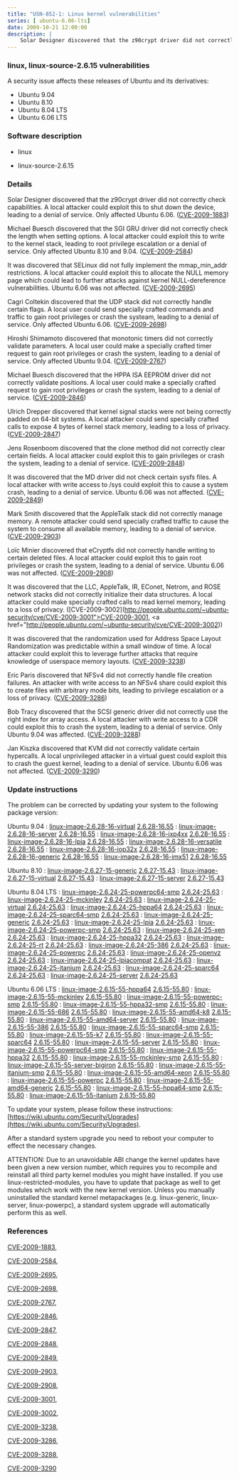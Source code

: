 ```yaml
---
title: "USN-852-1: Linux kernel vulnerabilities"
series: [ ubuntu-6.06-lts]
date: 2009-10-21 12:00:00
description: |
    Solar Designer discovered that the z90crypt driver did not correctly check capabilities.  A local attacker could exploit this to shut down the device, leading to a denial of service.  Only affected Ubuntu 6.06. ([CVE-2009-1883](http://people.ubuntu.com/~ubuntu-security/cve/CVE-2009-1883))
--- 
```

 
 


### linux, linux-source-2.6.15 vulnerabilities

A security issue affects these releases of Ubuntu and its derivatives:

* Ubuntu 9.04
* Ubuntu 8.10
* Ubuntu 8.04 LTS
* Ubuntu 6.06 LTS

### Software description

* linux 

* linux-source-2.6.15 

### Details

Solar Designer discovered that the z90crypt driver did not correctly check capabilities. A local attacker could exploit this to shut down the device, leading to a denial of service. Only affected Ubuntu 6.06. ([CVE-2009-1883](http://people.ubuntu.com/~ubuntu-security/cve/CVE-2009-1883))

Michael Buesch discovered that the SGI GRU driver did not correctly check the length when setting options. A local attacker could exploit this to write to the kernel stack, leading to root privilege escalation or a denial of service. Only affected Ubuntu 8.10 and 9.04. ([CVE-2009-2584](http://people.ubuntu.com/~ubuntu-security/cve/CVE-2009-2584))

It was discovered that SELinux did not fully implement the mmap_min_addr restrictions. A local attacker could exploit this to allocate the NULL memory page which could lead to further attacks against kernel NULL-dereference vulnerabilities. Ubuntu 6.06 was not affected. ([CVE-2009-2695](http://people.ubuntu.com/~ubuntu-security/cve/CVE-2009-2695))

Cagri Coltekin discovered that the UDP stack did not correctly handle certain flags. A local user could send specially crafted commands and traffic to gain root privileges or crash the systeam, leading to a denial of service. Only affected Ubuntu 6.06. ([CVE-2009-2698](http://people.ubuntu.com/~ubuntu-security/cve/CVE-2009-2698))

Hiroshi Shimamoto discovered that monotonic timers did not correctly validate parameters. A local user could make a specially crafted timer request to gain root privileges or crash the system, leading to a denial of service. Only affected Ubuntu 9.04. ([CVE-2009-2767](http://people.ubuntu.com/~ubuntu-security/cve/CVE-2009-2767))

Michael Buesch discovered that the HPPA ISA EEPROM driver did not correctly validate positions. A local user could make a specially crafted request to gain root privileges or crash the system, leading to a denial of service. ([CVE-2009-2846](http://people.ubuntu.com/~ubuntu-security/cve/CVE-2009-2846))

Ulrich Drepper discovered that kernel signal stacks were not being correctly padded on 64-bit systems. A local attacker could send specially crafted calls to expose 4 bytes of kernel stack memory, leading to a loss of privacy. ([CVE-2009-2847](http://people.ubuntu.com/~ubuntu-security/cve/CVE-2009-2847))

Jens Rosenboom discovered that the clone method did not correctly clear certain fields. A local attacker could exploit this to gain privileges or crash the system, leading to a denial of service. ([CVE-2009-2848](http://people.ubuntu.com/~ubuntu-security/cve/CVE-2009-2848))

It was discovered that the MD driver did not check certain sysfs files. A local attacker with write access to /sys could exploit this to cause a system crash, leading to a denial of service. Ubuntu 6.06 was not affected. ([CVE-2009-2849](http://people.ubuntu.com/~ubuntu-security/cve/CVE-2009-2849))

Mark Smith discovered that the AppleTalk stack did not correctly manage memory. A remote attacker could send specially crafted traffic to cause the system to consume all available memory, leading to a denial of service. ([CVE-2009-2903](http://people.ubuntu.com/~ubuntu-security/cve/CVE-2009-2903))

Loïc Minier discovered that eCryptfs did not correctly handle writing to certain deleted files. A local attacker could exploit this to gain root privileges or crash the system, leading to a denial of service. Ubuntu 6.06 was not affected. ([CVE-2009-2908](http://people.ubuntu.com/~ubuntu-security/cve/CVE-2009-2908))

It was discovered that the LLC, AppleTalk, IR, EConet, Netrom, and ROSE network stacks did not correctly initialize their data structures. A local attacker could make specially crafted calls to read kernel memory, leading to a loss of privacy. ([CVE-2009-3002](http://people.ubuntu.com/~ubuntu-security/cve/CVE-2009-3001">CVE-2009-3001</a>, <a href="http://people.ubuntu.com/~ubuntu-security/cve/CVE-2009-3002))

It was discovered that the randomization used for Address Space Layout Randomization was predictable within a small window of time. A local attacker could exploit this to leverage further attacks that require knowledge of userspace memory layouts. ([CVE-2009-3238](http://people.ubuntu.com/~ubuntu-security/cve/CVE-2009-3238))

Eric Paris discovered that NFSv4 did not correctly handle file creation failures. An attacker with write access to an NFSv4 share could exploit this to create files with arbitrary mode bits, leading to privilege escalation or a loss of privacy. ([CVE-2009-3286](http://people.ubuntu.com/~ubuntu-security/cve/CVE-2009-3286))

Bob Tracy discovered that the SCSI generic driver did not correctly use the right index for array access. A local attacker with write access to a CDR could exploit this to crash the system, leading to a denial of service. Only Ubuntu 9.04 was affected. ([CVE-2009-3288](http://people.ubuntu.com/~ubuntu-security/cve/CVE-2009-3288))

Jan Kiszka discovered that KVM did not correctly validate certain hypercalls. A local unprivileged attacker in a virtual guest could exploit this to crash the guest kernel, leading to a denial of service. Ubuntu 6.06 was not affected. ([CVE-2009-3290](http://people.ubuntu.com/~ubuntu-security/cve/CVE-2009-3290)) 

### Update instructions

The problem can be corrected by updating your system to the following package version:

Ubuntu 9.04
 : [linux-image-2.6.28-16-virtual](https://launchpad.net/ubuntu/+source/linux) <span> [2.6.28-16.55](https://launchpad.net/ubuntu/+source/linux/2.6.28-16.55) </span> 
 : [linux-image-2.6.28-16-server](https://launchpad.net/ubuntu/+source/linux) <span> [2.6.28-16.55](https://launchpad.net/ubuntu/+source/linux/2.6.28-16.55) </span> 
 : [linux-image-2.6.28-16-ixp4xx](https://launchpad.net/ubuntu/+source/linux) <span> [2.6.28-16.55](https://launchpad.net/ubuntu/+source/linux/2.6.28-16.55) </span> 
 : [linux-image-2.6.28-16-lpia](https://launchpad.net/ubuntu/+source/linux) <span> [2.6.28-16.55](https://launchpad.net/ubuntu/+source/linux/2.6.28-16.55) </span> 
 : [linux-image-2.6.28-16-versatile](https://launchpad.net/ubuntu/+source/linux) <span> [2.6.28-16.55](https://launchpad.net/ubuntu/+source/linux/2.6.28-16.55) </span> 
 : [linux-image-2.6.28-16-iop32x](https://launchpad.net/ubuntu/+source/linux) <span> [2.6.28-16.55](https://launchpad.net/ubuntu/+source/linux/2.6.28-16.55) </span> 
 : [linux-image-2.6.28-16-generic](https://launchpad.net/ubuntu/+source/linux) <span> [2.6.28-16.55](https://launchpad.net/ubuntu/+source/linux/2.6.28-16.55) </span> 
 : [linux-image-2.6.28-16-imx51](https://launchpad.net/ubuntu/+source/linux) <span> [2.6.28-16.55](https://launchpad.net/ubuntu/+source/linux/2.6.28-16.55) </span> 

Ubuntu 8.10
 : [linux-image-2.6.27-15-generic](https://launchpad.net/ubuntu/+source/linux) <span> [2.6.27-15.43](https://launchpad.net/ubuntu/+source/linux/2.6.27-15.43) </span> 
 : [linux-image-2.6.27-15-virtual](https://launchpad.net/ubuntu/+source/linux) <span> [2.6.27-15.43](https://launchpad.net/ubuntu/+source/linux/2.6.27-15.43) </span> 
 : [linux-image-2.6.27-15-server](https://launchpad.net/ubuntu/+source/linux) <span> [2.6.27-15.43](https://launchpad.net/ubuntu/+source/linux/2.6.27-15.43) </span> 

Ubuntu 8.04 LTS
 : [linux-image-2.6.24-25-powerpc64-smp](https://launchpad.net/ubuntu/+source/linux) <span> [2.6.24-25.63](https://launchpad.net/ubuntu/+source/linux/2.6.24-25.63) </span> 
 : [linux-image-2.6.24-25-mckinley](https://launchpad.net/ubuntu/+source/linux) <span> [2.6.24-25.63](https://launchpad.net/ubuntu/+source/linux/2.6.24-25.63) </span> 
 : [linux-image-2.6.24-25-virtual](https://launchpad.net/ubuntu/+source/linux) <span> [2.6.24-25.63](https://launchpad.net/ubuntu/+source/linux/2.6.24-25.63) </span> 
 : [linux-image-2.6.24-25-hppa64](https://launchpad.net/ubuntu/+source/linux) <span> [2.6.24-25.63](https://launchpad.net/ubuntu/+source/linux/2.6.24-25.63) </span> 
 : [linux-image-2.6.24-25-sparc64-smp](https://launchpad.net/ubuntu/+source/linux) <span> [2.6.24-25.63](https://launchpad.net/ubuntu/+source/linux/2.6.24-25.63) </span> 
 : [linux-image-2.6.24-25-generic](https://launchpad.net/ubuntu/+source/linux) <span> [2.6.24-25.63](https://launchpad.net/ubuntu/+source/linux/2.6.24-25.63) </span> 
 : [linux-image-2.6.24-25-lpia](https://launchpad.net/ubuntu/+source/linux) <span> [2.6.24-25.63](https://launchpad.net/ubuntu/+source/linux/2.6.24-25.63) </span> 
 : [linux-image-2.6.24-25-powerpc-smp](https://launchpad.net/ubuntu/+source/linux) <span> [2.6.24-25.63](https://launchpad.net/ubuntu/+source/linux/2.6.24-25.63) </span> 
 : [linux-image-2.6.24-25-xen](https://launchpad.net/ubuntu/+source/linux) <span> [2.6.24-25.63](https://launchpad.net/ubuntu/+source/linux/2.6.24-25.63) </span> 
 : [linux-image-2.6.24-25-hppa32](https://launchpad.net/ubuntu/+source/linux) <span> [2.6.24-25.63](https://launchpad.net/ubuntu/+source/linux/2.6.24-25.63) </span> 
 : [linux-image-2.6.24-25-rt](https://launchpad.net/ubuntu/+source/linux) <span> [2.6.24-25.63](https://launchpad.net/ubuntu/+source/linux/2.6.24-25.63) </span> 
 : [linux-image-2.6.24-25-386](https://launchpad.net/ubuntu/+source/linux) <span> [2.6.24-25.63](https://launchpad.net/ubuntu/+source/linux/2.6.24-25.63) </span> 
 : [linux-image-2.6.24-25-powerpc](https://launchpad.net/ubuntu/+source/linux) <span> [2.6.24-25.63](https://launchpad.net/ubuntu/+source/linux/2.6.24-25.63) </span> 
 : [linux-image-2.6.24-25-openvz](https://launchpad.net/ubuntu/+source/linux) <span> [2.6.24-25.63](https://launchpad.net/ubuntu/+source/linux/2.6.24-25.63) </span> 
 : [linux-image-2.6.24-25-lpiacompat](https://launchpad.net/ubuntu/+source/linux) <span> [2.6.24-25.63](https://launchpad.net/ubuntu/+source/linux/2.6.24-25.63) </span> 
 : [linux-image-2.6.24-25-itanium](https://launchpad.net/ubuntu/+source/linux) <span> [2.6.24-25.63](https://launchpad.net/ubuntu/+source/linux/2.6.24-25.63) </span> 
 : [linux-image-2.6.24-25-sparc64](https://launchpad.net/ubuntu/+source/linux) <span> [2.6.24-25.63](https://launchpad.net/ubuntu/+source/linux/2.6.24-25.63) </span> 
 : [linux-image-2.6.24-25-server](https://launchpad.net/ubuntu/+source/linux) <span> [2.6.24-25.63](https://launchpad.net/ubuntu/+source/linux/2.6.24-25.63) </span> 

Ubuntu 6.06 LTS
 : [linux-image-2.6.15-55-hppa64](https://launchpad.net/ubuntu/+source/linux-source-2.6.15) <span> [2.6.15-55.80](https://launchpad.net/ubuntu/+source/linux-source-2.6.15/2.6.15-55.80) </span> 
 : [linux-image-2.6.15-55-mckinley](https://launchpad.net/ubuntu/+source/linux-source-2.6.15) <span> [2.6.15-55.80](https://launchpad.net/ubuntu/+source/linux-source-2.6.15/2.6.15-55.80) </span> 
 : [linux-image-2.6.15-55-powerpc-smp](https://launchpad.net/ubuntu/+source/linux-source-2.6.15) <span> [2.6.15-55.80](https://launchpad.net/ubuntu/+source/linux-source-2.6.15/2.6.15-55.80) </span> 
 : [linux-image-2.6.15-55-hppa32-smp](https://launchpad.net/ubuntu/+source/linux-source-2.6.15) <span> [2.6.15-55.80](https://launchpad.net/ubuntu/+source/linux-source-2.6.15/2.6.15-55.80) </span> 
 : [linux-image-2.6.15-55-686](https://launchpad.net/ubuntu/+source/linux-source-2.6.15) <span> [2.6.15-55.80](https://launchpad.net/ubuntu/+source/linux-source-2.6.15/2.6.15-55.80) </span> 
 : [linux-image-2.6.15-55-amd64-k8](https://launchpad.net/ubuntu/+source/linux-source-2.6.15) <span> [2.6.15-55.80](https://launchpad.net/ubuntu/+source/linux-source-2.6.15/2.6.15-55.80) </span> 
 : [linux-image-2.6.15-55-amd64-server](https://launchpad.net/ubuntu/+source/linux-source-2.6.15) <span> [2.6.15-55.80](https://launchpad.net/ubuntu/+source/linux-source-2.6.15/2.6.15-55.80) </span> 
 : [linux-image-2.6.15-55-386](https://launchpad.net/ubuntu/+source/linux-source-2.6.15) <span> [2.6.15-55.80](https://launchpad.net/ubuntu/+source/linux-source-2.6.15/2.6.15-55.80) </span> 
 : [linux-image-2.6.15-55-sparc64-smp](https://launchpad.net/ubuntu/+source/linux-source-2.6.15) <span> [2.6.15-55.80](https://launchpad.net/ubuntu/+source/linux-source-2.6.15/2.6.15-55.80) </span> 
 : [linux-image-2.6.15-55-k7](https://launchpad.net/ubuntu/+source/linux-source-2.6.15) <span> [2.6.15-55.80](https://launchpad.net/ubuntu/+source/linux-source-2.6.15/2.6.15-55.80) </span> 
 : [linux-image-2.6.15-55-sparc64](https://launchpad.net/ubuntu/+source/linux-source-2.6.15) <span> [2.6.15-55.80](https://launchpad.net/ubuntu/+source/linux-source-2.6.15/2.6.15-55.80) </span> 
 : [linux-image-2.6.15-55-server](https://launchpad.net/ubuntu/+source/linux-source-2.6.15) <span> [2.6.15-55.80](https://launchpad.net/ubuntu/+source/linux-source-2.6.15/2.6.15-55.80) </span> 
 : [linux-image-2.6.15-55-powerpc64-smp](https://launchpad.net/ubuntu/+source/linux-source-2.6.15) <span> [2.6.15-55.80](https://launchpad.net/ubuntu/+source/linux-source-2.6.15/2.6.15-55.80) </span> 
 : [linux-image-2.6.15-55-hppa32](https://launchpad.net/ubuntu/+source/linux-source-2.6.15) <span> [2.6.15-55.80](https://launchpad.net/ubuntu/+source/linux-source-2.6.15/2.6.15-55.80) </span> 
 : [linux-image-2.6.15-55-mckinley-smp](https://launchpad.net/ubuntu/+source/linux-source-2.6.15) <span> [2.6.15-55.80](https://launchpad.net/ubuntu/+source/linux-source-2.6.15/2.6.15-55.80) </span> 
 : [linux-image-2.6.15-55-server-bigiron](https://launchpad.net/ubuntu/+source/linux-source-2.6.15) <span> [2.6.15-55.80](https://launchpad.net/ubuntu/+source/linux-source-2.6.15/2.6.15-55.80) </span> 
 : [linux-image-2.6.15-55-itanium-smp](https://launchpad.net/ubuntu/+source/linux-source-2.6.15) <span> [2.6.15-55.80](https://launchpad.net/ubuntu/+source/linux-source-2.6.15/2.6.15-55.80) </span> 
 : [linux-image-2.6.15-55-amd64-xeon](https://launchpad.net/ubuntu/+source/linux-source-2.6.15) <span> [2.6.15-55.80](https://launchpad.net/ubuntu/+source/linux-source-2.6.15/2.6.15-55.80) </span> 
 : [linux-image-2.6.15-55-powerpc](https://launchpad.net/ubuntu/+source/linux-source-2.6.15) <span> [2.6.15-55.80](https://launchpad.net/ubuntu/+source/linux-source-2.6.15/2.6.15-55.80) </span> 
 : [linux-image-2.6.15-55-amd64-generic](https://launchpad.net/ubuntu/+source/linux-source-2.6.15) <span> [2.6.15-55.80](https://launchpad.net/ubuntu/+source/linux-source-2.6.15/2.6.15-55.80) </span> 
 : [linux-image-2.6.15-55-hppa64-smp](https://launchpad.net/ubuntu/+source/linux-source-2.6.15) <span> [2.6.15-55.80](https://launchpad.net/ubuntu/+source/linux-source-2.6.15/2.6.15-55.80) </span> 
 : [linux-image-2.6.15-55-itanium](https://launchpad.net/ubuntu/+source/linux-source-2.6.15) <span> [2.6.15-55.80](https://launchpad.net/ubuntu/+source/linux-source-2.6.15/2.6.15-55.80) </span> 

To update your system, please follow these instructions: [https://wiki.ubuntu.com/Security/Upgrades](https://wiki.ubuntu.com/Security/Upgrades).

After a standard system upgrade you need to reboot your computer to effect the necessary changes.

ATTENTION: Due to an unavoidable ABI change the kernel updates have been given a new version number, which requires you to recompile and reinstall all third party kernel modules you might have installed. If you use linux-restricted-modules, you have to update that package as well to get modules which work with the new kernel version. Unless you manually uninstalled the standard kernel metapackages (e.g. linux-generic, linux-server, linux-powerpc), a standard system upgrade will automatically perform this as well. 

### References

 
 [CVE-2009-1883](http://people.ubuntu.com/~ubuntu-security/cve/CVE-2009-1883), 

 [CVE-2009-2584](http://people.ubuntu.com/~ubuntu-security/cve/CVE-2009-2584), 

 [CVE-2009-2695](http://people.ubuntu.com/~ubuntu-security/cve/CVE-2009-2695), 

 [CVE-2009-2698](http://people.ubuntu.com/~ubuntu-security/cve/CVE-2009-2698), 

 [CVE-2009-2767](http://people.ubuntu.com/~ubuntu-security/cve/CVE-2009-2767), 

 [CVE-2009-2846](http://people.ubuntu.com/~ubuntu-security/cve/CVE-2009-2846), 

 [CVE-2009-2847](http://people.ubuntu.com/~ubuntu-security/cve/CVE-2009-2847), 

 [CVE-2009-2848](http://people.ubuntu.com/~ubuntu-security/cve/CVE-2009-2848), 

 [CVE-2009-2849](http://people.ubuntu.com/~ubuntu-security/cve/CVE-2009-2849), 

 [CVE-2009-2903](http://people.ubuntu.com/~ubuntu-security/cve/CVE-2009-2903), 

 [CVE-2009-2908](http://people.ubuntu.com/~ubuntu-security/cve/CVE-2009-2908), 

 [CVE-2009-3001](http://people.ubuntu.com/~ubuntu-security/cve/CVE-2009-3001), 

 [CVE-2009-3002](http://people.ubuntu.com/~ubuntu-security/cve/CVE-2009-3002), 

 [CVE-2009-3238](http://people.ubuntu.com/~ubuntu-security/cve/CVE-2009-3238), 

 [CVE-2009-3286](http://people.ubuntu.com/~ubuntu-security/cve/CVE-2009-3286), 

 [CVE-2009-3288](http://people.ubuntu.com/~ubuntu-security/cve/CVE-2009-3288), 

 [CVE-2009-3290](http://people.ubuntu.com/~ubuntu-security/cve/CVE-2009-3290)
 

